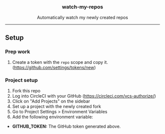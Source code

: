 <p align="center">
  <h3 align="center">watch-my-repos</h3>
  <p align="center">Automatically watch my newly created repos</p>
</p>

---

## Setup

### Prep work

1. Create a token with the `repo` scope and copy it. (https://github.com/settings/tokens/new)

### Project setup

1. Fork this repo
1. Log into CircleCI with your GitHub (https://circleci.com/vcs-authorize/)
1. Click on "Add Projects" on the sidebar
1. Set up a project with the newly created fork
1. Go to Project Settings > Environment Variables
1. Add the following environment variable:

- **GITHUB_TOKEN:** The GitHub token generated above.
